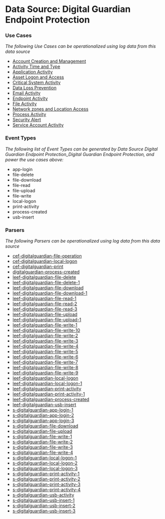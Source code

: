 Data Source: Digital Guardian Endpoint Protection
=================================================

### Use Cases

_The following Use Cases can be operationalized using log data from this data source_

* [Account Creation and Management](usecase_account_creation_and_management.md)
* [Activity Time  and Type](usecase_activity_time__and_type.md)
* [Application Activity](usecase_application_activity.md)
* [Asset Logon and Access](usecase_asset_logon_and_access.md)
* [Critical System Activity](usecase_critical_system_activity.md)
* [Data Loss Prevention](usecase_data_loss_prevention.md)
* [Email Activity](usecase_email_activity.md)
* [Endpoint Activity](usecase_endpoint_activity.md)
* [File Activity](usecase_file_activity.md)
* [Network zones and Location Access](usecase_network_zones_and_location_access.md)
* [Process Activity](usecase_process_activity.md)
* [Security Alert](usecase_security_alert.md)
* [Service Account Activity](usecase_service_account_activity.md)


### Event Types

_The following list of Event Types can be generated by Data Source Digital Guardian Endpoint Protection_Digital Guardian Endpoint Protection, and power the use cases above:_

- app-login
- file-delete
- file-download
- file-read
- file-upload
- file-write
- local-logon
- print-activity
- process-created
- usb-insert


### Parsers

_The following Parsers can be operationalized using log data from this data source_

* [cef-digitalguardian-file-operation](parserContent_cef-digitalguardian-file-operation.md)
* [cef-digitalguardian-local-logon](parserContent_cef-digitalguardian-local-logon.md)
* [cef-digitalguardian-print](parserContent_cef-digitalguardian-print.md)
* [digitalguardian-process-created](parserContent_digitalguardian-process-created.md)
* [leef-digitalguardian-file-delete](parserContent_leef-digitalguardian-file-delete.md)
* [leef-digitalguardian-file-delete-1](parserContent_leef-digitalguardian-file-delete-1.md)
* [leef-digitalguardian-file-download](parserContent_leef-digitalguardian-file-download.md)
* [leef-digitalguardian-file-download-1](parserContent_leef-digitalguardian-file-download-1.md)
* [leef-digitalguardian-file-read-1](parserContent_leef-digitalguardian-file-read-1.md)
* [leef-digitalguardian-file-read-2](parserContent_leef-digitalguardian-file-read-2.md)
* [leef-digitalguardian-file-read-3](parserContent_leef-digitalguardian-file-read-3.md)
* [leef-digitalguardian-file-upload](parserContent_leef-digitalguardian-file-upload.md)
* [leef-digitalguardian-file-upload-1](parserContent_leef-digitalguardian-file-upload-1.md)
* [leef-digitalguardian-file-write-1](parserContent_leef-digitalguardian-file-write-1.md)
* [leef-digitalguardian-file-write-10](parserContent_leef-digitalguardian-file-write-10.md)
* [leef-digitalguardian-file-write-2](parserContent_leef-digitalguardian-file-write-2.md)
* [leef-digitalguardian-file-write-3](parserContent_leef-digitalguardian-file-write-3.md)
* [leef-digitalguardian-file-write-4](parserContent_leef-digitalguardian-file-write-4.md)
* [leef-digitalguardian-file-write-5](parserContent_leef-digitalguardian-file-write-5.md)
* [leef-digitalguardian-file-write-6](parserContent_leef-digitalguardian-file-write-6.md)
* [leef-digitalguardian-file-write-7](parserContent_leef-digitalguardian-file-write-7.md)
* [leef-digitalguardian-file-write-8](parserContent_leef-digitalguardian-file-write-8.md)
* [leef-digitalguardian-file-write-9](parserContent_leef-digitalguardian-file-write-9.md)
* [leef-digitalguardian-local-logon](parserContent_leef-digitalguardian-local-logon.md)
* [leef-digitalguardian-local-logon-1](parserContent_leef-digitalguardian-local-logon-1.md)
* [leef-digitalguardian-print-activity](parserContent_leef-digitalguardian-print-activity.md)
* [leef-digitalguardian-print-activity-1](parserContent_leef-digitalguardian-print-activity-1.md)
* [leef-digitalguardian-process-created](parserContent_leef-digitalguardian-process-created.md)
* [leef-digitalguardian-usb-insert](parserContent_leef-digitalguardian-usb-insert.md)
* [s-digitalguardian-app-login-1](parserContent_s-digitalguardian-app-login-1.md)
* [s-digitalguardian-app-login-2](parserContent_s-digitalguardian-app-login-2.md)
* [s-digitalguardian-app-login-3](parserContent_s-digitalguardian-app-login-3.md)
* [s-digitalguardian-file-download](parserContent_s-digitalguardian-file-download.md)
* [s-digitalguardian-file-upload](parserContent_s-digitalguardian-file-upload.md)
* [s-digitalguardian-file-write-1](parserContent_s-digitalguardian-file-write-1.md)
* [s-digitalguardian-file-write-2](parserContent_s-digitalguardian-file-write-2.md)
* [s-digitalguardian-file-write-3](parserContent_s-digitalguardian-file-write-3.md)
* [s-digitalguardian-file-write-4](parserContent_s-digitalguardian-file-write-4.md)
* [s-digitalguardian-local-logon-1](parserContent_s-digitalguardian-local-logon-1.md)
* [s-digitalguardian-local-logon-2](parserContent_s-digitalguardian-local-logon-2.md)
* [s-digitalguardian-local-logon-3](parserContent_s-digitalguardian-local-logon-3.md)
* [s-digitalguardian-print-activity-1](parserContent_s-digitalguardian-print-activity-1.md)
* [s-digitalguardian-print-activity-2](parserContent_s-digitalguardian-print-activity-2.md)
* [s-digitalguardian-print-activity-3](parserContent_s-digitalguardian-print-activity-3.md)
* [s-digitalguardian-print-activity-4](parserContent_s-digitalguardian-print-activity-4.md)
* [s-digitalguardian-usb-activity](parserContent_s-digitalguardian-usb-activity.md)
* [s-digitalguardian-usb-insert-1](parserContent_s-digitalguardian-usb-insert-1.md)
* [s-digitalguardian-usb-insert-2](parserContent_s-digitalguardian-usb-insert-2.md)
* [s-digitalguardian-usb-insert-3](parserContent_s-digitalguardian-usb-insert-3.md)
